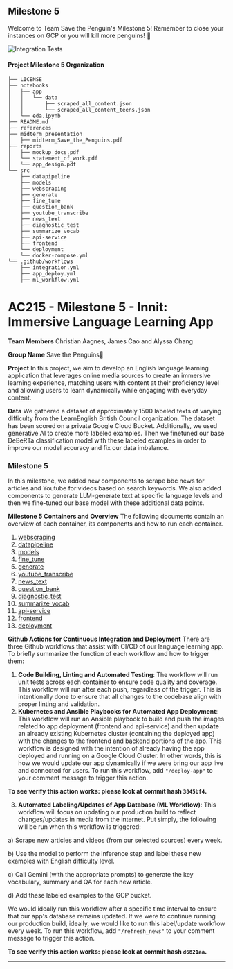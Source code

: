 ## Milestone 5

Welcome to Team Save the Penguin's Milestone 5! Remember to close your instances on GCP or you will kill more penguins! 🐧

![Integration Tests](https://github.com/euul/ac215_innit//actions/workflows/integration.yml/badge.svg?branch=main)

#### Project Milestone 5 Organization

```
├── LICENSE
├── notebooks
│   ├── app
│   │   └── data
│   │       ├── scraped_all_content.json
│   │       └── scraped_all_content_teens.json
│   └── eda.ipynb
├── README.md
├── references
├── midterm_presentation
│   ├── midterm_Save_the_Penguins.pdf
├── reports
│   ├── mockup_docs.pdf
│   └── statement_of_work.pdf
│   └── app_design.pdf
└── src
    ├── datapipeline
    ├── models
    ├── webscraping
    ├── generate
    ├── fine_tune
    ├── question_bank
    ├── youtube_transcribe
    ├── news_text
    ├── diagnostic_test
    ├── summarize_vocab
    ├── api-service
    ├── frontend
    └── deployment
    └── docker-compose.yml
└── .github/workflows
    ├── integration.yml
    ├── app_deploy.yml
    ├── ml_workflow.yml

```

# AC215 - Milestone 5 - Innit: Immersive Language Learning App

**Team Members**
Christian Aagnes, James Cao and Alyssa Chang

**Group Name**
Save the Penguins🐧

**Project**
In this project, we aim to develop an English language learning application that leverages online media sources to create an immersive learning experience, matching users with content at their proficiency level and allowing users to learn dynamically while engaging with everyday content.

**Data**
We gathered a dataset of approximately 1500 labeled texts of varying difficulty from the LearnEnglish British Council organization. The dataset has been scored on a private Google Cloud Bucket. Additionally, we used generative AI to create more labeled examples. Then we finetuned our base DeBeRTa classification model with these labeled examples in order to improve our model accuracy and fix our data imbalance.

### Milestone 5

In this milestone, we added new components to scrape bbc news for articles and Youtube for videos based on search keywords. We also added components to generate LLM-generate text at specific language levels and then we fine-tuned our base model with these additional data points.

**Milestone 5 Containers and Overview**
The following documents contain an overview of each container, its components and how to run each container.

1. [webscraping](./src/webscraping/Readme.md)
2. [datapipeline](./src/datapipeline/Readme.md)
3. [models](./src/models/readme.md)
4. [fine_tune](./src/fine_tune/readme.md)
5. [generate](./src/generate/readme.md)
6. [youtube_transcribe](./src/youtube_transcribe//README.md)
7. [news_text](./src/news_text/readme.md)
8. [question_bank](./src/question_bank/readme.md)
9. [diagnostic_test](./src/diagnostic_test/README.md)
10. [summarize_vocab](.src/summarize_vocab/README.md)
11. [api-service](./src/api-service-shivas/README.md)
12. [frontend](./src/frontend-shivas/README.md)
13. [deployment](./src/deployment/README.md)

**Github Actions for Continuous Integration and Deployment**
There are three Github workflows that assist with CI/CD of our language learning app. To briefly summarize the function of each workflow and how to trigger them:

1. **Code Building, Linting and Automated Testing**: The workflow will run unit tests across each container to ensure code quality and coverage. This workflow will run after each push, regardless of the trigger. This is intentionally done to ensure that all changes to the codebase align with proper linting and validation.
2. **Kubernetes and Ansible Playbooks for Automated App Deployment**: This workflow will run an Ansible playbook to build and push the images related to app deployment (frontend and api-service) and then **update** an already existing Kubernetes cluster (containing the deployed app) with the changes to the frontend and backend portions of the app. This workflow is designed with the intention of already having the app deployed and running on a Google Cloud Cluster. In other words, this is how we would update our app dynamically if we were bring our app live and connected for users. To run this workflow, add `"/deploy-app"` to your comment message to trigger this action.

**To see verify this action works: please look at commit hash `3845bf4`.**

3. **Automated Labeling/Updates of App Database (ML Workflow)**: This workflow will focus on updating our production build to reflect changes/updates in media from the internet. Put simply, the following will be run when this workflow is triggered:

a) Scrape new  articles and videos (from our selected sources) every week.

b) Use the model to perform the inference step and label these new examples with English difficulty level.

c) Call Gemini (with the appropriate prompts) to generate the key vocabulary, summary and QA for each new article.

d) Add these labeled examples to the GCP bucket.

We would ideally run this workflow after a specific time interval to ensure that our app's database remains updated. If we were to continue running our production build, ideally, we would like to run this label/update workflow every week. To run this workflow, add `"/refresh_news"` to your comment message to trigger this action.

**To see verify this action works: please look at commit hash `d6821aa`.**

---

